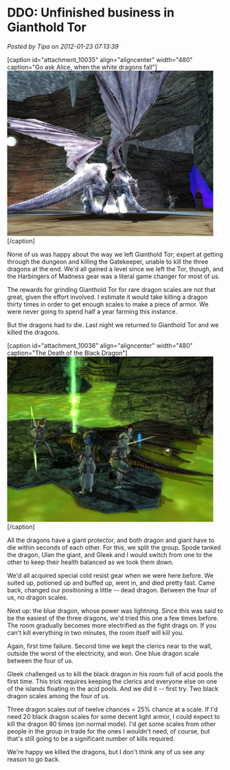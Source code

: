 # DDO: Unfinished business in Gianthold Tor

*Posted by Tipa on 2012-01-23 07:13:39*

[caption id="attachment\_10035" align="aligncenter" width="480" caption="Go ask Alice, when the white dragons fall"][![](../uploads/2012/01/dndclient-2012-01-22-23-07-49-00-480x384.jpg "Go ask Alice, when the white dragons fall")](../uploads/2012/01/dndclient-2012-01-22-23-07-49-00.jpg)[/caption]

None of us was happy about the way we left Gianthold Tor; expert at getting through the dungeon and killing the Gatekeeper, unable to kill the three dragons at the end. We'd all gained a level since we left the Tor, though, and the Harbingers of Madness gear was a literal game changer for most of us.

The rewards for grinding Gianthold Tor for rare dragon scales are not that great, given the effort involved. I estimate it would take killing a dragon thirty times in order to get enough scales to make a piece of armor. We were never going to spend half a year farming this instance.

But the dragons had to die. Last night we returned to Gianthold Tor and we killed the dragons.

[caption id="attachment\_10036" align="aligncenter" width="480" caption="The Death of the Black Dragon"][![](../uploads/2012/01/dndclient-2012-01-22-23-58-29-21-480x384.jpg "The Death of the Black Dragon")](../uploads/2012/01/dndclient-2012-01-22-23-58-29-21.jpg)[/caption]

All the dragons have a giant protector, and both dragon and giant have to die within seconds of each other. For this, we split the group. Spode tanked the dragon, Ulan the giant, and Gleek and I would switch from one to the other to keep their health balanced as we took them down.

We'd all acquired special cold resist gear when we were here before. We suited up, potioned up and buffed up, went in, and died pretty fast. Came back, changed our positioning a little -- dead dragon. Between the four of us, no dragon scales.

Next up: the blue dragon, whose power was lightning. Since this was said to be the easiest of the three dragons, we'd tried this one a few times before. The room gradually becomes more electrified as the fight drags on. If you can't kill everything in two minutes, the room itself will kill you.

Again, first time failure. Second time we kept the clerics near to the wall, outside the worst of the electricity, and won. One blue dragon scale between the four of us.

Gleek challenged us to kill the black dragon in his room full of acid pools the first time. This trick requires keeping the clerics and everyone else on one of the islands floating in the acid pools. And we did it -- first try. Two black dragon scales among the four of us.

Three dragon scales out of twelve chances = 25% chance at a scale. If I'd need 20 black dragon scales for some decent light armor, I could expect to kill the dragon 80 times (on normal mode). I'd get some scales from other people in the group in trade for the ones I wouldn't need, of course, but that's still going to be a significant number of kills required.

We're happy we killed the dragons, but I don't think any of us see any reason to go back.

